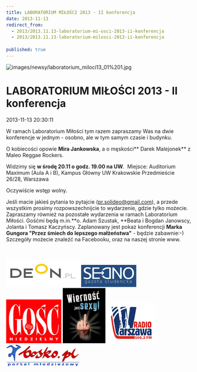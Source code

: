 ```yaml
---
title: LABORATORIUM MIŁOŚCI 2013 - II konferencja
date: 2013-11-13
redirect_from: 
  - 2013/2013.11.13-laboratorium-mi-osci-2013-ii-konferencja
  - 2013/2013.11.13-laboratorium-milosci-2013-ii-konferencja

published: true
---
```



![images/newsy/laboratorium_miloci13_01%201.jpg](images/newsy/laboratorium_miloci13_01%201.jpg)

# LABORATORIUM MIŁOŚCI 2013 - II konferencja

<time>2013-11-13 20:30:11</time>



W ramach Laboratorium Miłości tym razem zapraszamy Was na dwie konferencje w jednym - osobno, ale w tym samym czasie i budynku.

O kobiecości opowie **Mira Jankowska**, a o męskości** Darek Malejonek** z Maleo Reggae Rockers.


Widzimy się **w środę 20.11 o godz. 19.00 na UW**. 
Miejsce: Auditorium Maximum (Aula A i B), Kampus Główny UW Krakowskie Przedmieście 26/28, Warszawa 


Oczywiście wstęp wolny.


<!--{{intro-break}}-->

Jeśli macie jakieś pytania to pytajcie (pr.solideo@gmail.com), a przede wszystkim prosimy rozpowszechnijcie to wydarzenie, gdzie tylko możecie. 
Zapraszamy również na pozostałe wydarzenia w ramach Laboratorium Miłości. Gośćmi będą m.in.**o. Adam Szustak, **Beata i Bogdan Janowscy, Jolanta i Tomasz Kaczyńscy. Zaplanowany jest pokaz konferencji **Marka Gungora "Przez śmiech do lepszego małżeństwa"** - będzie zabawnie:-) Szczegóły możecie znaleźć na Facebooku, oraz na naszej stronie www. 


 


[](http://www.deon.pl/)
[![/assets/posts/2013/2013-11-13-laboratorium-milosci-2013-ii-konferencja/logo_deon2.jpg](/assets/posts/2013/2013-11-13-laboratorium-milosci-2013-ii-konferencja/logo_deon2.jpg)](http://www.deon.pl/)[](http://gazeta-sedno.pl/)
[![/assets/posts/2013/2013-11-13-laboratorium-milosci-2013-ii-konferencja/logo_sedno.jpg](/assets/posts/2013/2013-11-13-laboratorium-milosci-2013-ii-konferencja/logo_sedno.jpg)](http://gazeta-sedno.pl/)[](http://gosc.pl/)
[![/assets/posts/2013/2013-11-13-laboratorium-milosci-2013-ii-konferencja/logo_gosc_niedzielny.jpg](/assets/posts/2013/2013-11-13-laboratorium-milosci-2013-ii-konferencja/logo_gosc_niedzielny.jpg)](http://gosc.pl/)[](https://www.facebook.com/wiernosc?fref=ts)
[![/assets/posts/2013/2013-11-13-laboratorium-milosci-2013-ii-konferencja/logo_Wiernosc_jest_sexy.jpg](/assets/posts/2013/2013-11-13-laboratorium-milosci-2013-ii-konferencja/logo_Wiernosc_jest_sexy.jpg)](https://www.facebook.com/wiernosc?fref=ts)[](http://radiowarszawa.com.pl/)
[![/assets/posts/2013/2013-11-13-laboratorium-milosci-2013-ii-konferencja/logo_radio_warszawa.jpg](/assets/posts/2013/2013-11-13-laboratorium-milosci-2013-ii-konferencja/logo_radio_warszawa.jpg)](http://radiowarszawa.com.pl/)[](http://www.bosko.pl/)
[![/assets/posts/2013/2013-11-13-laboratorium-milosci-2013-ii-konferencja/logo_bosko.jpg](/assets/posts/2013/2013-11-13-laboratorium-milosci-2013-ii-konferencja/logo_bosko.jpg)](http://www.bosko.pl/)


<!--{{json:{"created_date":"2013-11-13 20:30:11","publish_down":"2013-11-21 21:40:34","id":"5327"}}}-->